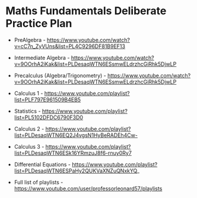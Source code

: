 # Maths Fundamentals Deliberate Practice Plan

- PreAlgebra - https://www.youtube.com/watch?v=cC7n_ZyVUns&list=PL4C9296DF81B9EF13
- Intermediate Algebra - https://www.youtube.com/watch?v=9OOrhA2iKak&list=PLDesaqWTN6ESsmwELdrzhcGiRhk5DjwLP
- Precalculus (Algebra/Trigonometry) - https://www.youtube.com/watch?v=9OOrhA2iKak&list=PLDesaqWTN6ESsmwELdrzhcGiRhk5DjwLP
- Calculus 1 - https://www.youtube.com/playlist?list=PLF797E961509B4EB5
- Statistics - https://www.youtube.com/playlist?list=PL5102DFDC6790F3D0
- Calculus 2 - https://www.youtube.com/playlist?list=PLDesaqWTN6EQ2J4vgsN1HyBeRADEh4Cw-
- Calculus 3 - https://www.youtube.com/playlist?list=PLDesaqWTN6ESk16YRmzuJ8f6-rnuy0Ry7
- Differential Equations - https://www.youtube.com/playlist?list=PLDesaqWTN6ESPaHy2QUKVaXNZuQNxkYQ_

- Full list of playlists - https://www.youtube.com/user/professorleonard57/playlists
